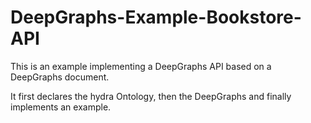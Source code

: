 # DeepGraphs-Example-Bookstore-API

This is an example implementing a DeepGraphs API based on a DeepGraphs document.

It first declares the hydra Ontology, then the DeepGraphs and finally implements an example.
